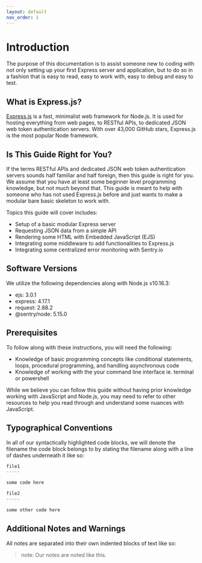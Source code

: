 ```yaml
---
layout: default
nav_order: 1
---
```


# Introduction
The purpose of this documentation is to assist someone new to coding with not only setting up your first Express server and application, but to do so in a fashion that is easy to read, easy to work with, easy to debug and easy to test.

## What is Express.js?

[Express.js](https://expressjs.com/) is a fast, minimalist web framework for Node.js. It is used for hosting everything from web pages, to RESTful APIs, to dedicated JSON web token authentication servers. With over 43,000 GitHub stars, Express.js is the most popular Node framework. 

## Is This Guide Right for You?
If the terms RESTful APIs and dedicated JSON web token authentication servers sounds half familiar and half foreign, then this guide is right for you. We assume that you have at least some beginner level programming knowledge, but not much beyond that. This guide is meant to help with someone who has not used Express.js before and just wants to make a modular bare basic skeleton to work with.

Topics this guide will cover includes:
<ul>
<li>Setup of a basic modular Express server</li>
<li>Requesting JSON data from a simple API</li>
<li>Rendering some HTML with Embedded JavaScript (EJS)</li>
<li>Integrating some middleware to add functionalities to Express.js</li>
<li>Integrating some centralized error monitoring with Sentry.io</li>
</ul>

## Software Versions

We utilize the following dependencies along with Node.js v10.16.3:
<ul>
<li>ejs: 3.0.1</li>
<li>express: 4.17.1</li>
<li>request: 2.88.2</li>
<li>@sentry/node: 5.15.0</li>
</ul>

## Prerequisites
To follow along with these instructions, you will need the following:
<ul>
<li>Knowledge of basic programming concepts like conditional statements, loops, procedural programming, and handling asynchronous code</li>
<li>Knowledge of working with the your command line interface ie. terminal or powershell</li>
</ul>

While we believe you can follow this guide without having prior knowledge working with JavaScript and Node.js, you may need to refer to other resources to help you read through and understand some nuances with JavaScript.

## Typographical Conventions

In all of our syntactically highlighted code blocks, we will denote the filename the code block belongs to by stating the filename along with a line of dashes underneath it like so:

```javascript
file1
-----

some code here

file2
-----

some other code here

```

## Additional Notes and Warnings

All notes are separated into their own indented blocks of text like so:

>note: Our notes are noted like this.


